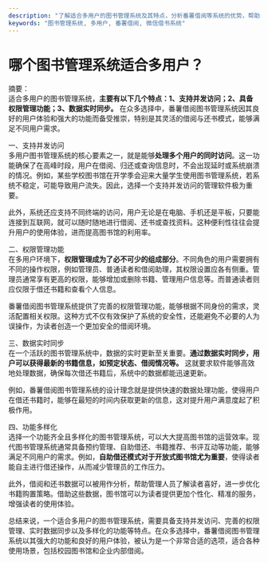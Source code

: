 ```yaml
---
description: "了解适合多用户的图书管理系统及其特点，分析番薯借阅等系统的优势，帮助选择合适的软件工具。"
keywords: "图书管理系统, 多用户, 番薯借阅, 微信借书系统"
---
```

# 哪个图书管理系统适合多用户？

摘要：  
适合多用户的图书管理系统，**主要有以下几个特点：1、支持并发访问；2、具备权限管理功能；3、数据实时同步。** 在众多选择中，番薯借阅图书管理系统因其良好的用户体验和强大的功能而备受推崇，特别是其灵活的借阅与还书模式，能够满足不同用户需求。

一、支持并发访问  
多用户图书管理系统的核心要素之一，就是能够**处理多个用户的同时访问**。这一功能确保了在高峰时段，用户在借阅、归还或查询信息时，不会出现延时或系统崩溃的情况。例如，某些学校图书馆在开学季会迎来大量学生使用图书管理系统，若系统不稳定，可能导致用户流失。因此，选择一个支持并发访问的管理软件极为重要。

此外，系统还应支持不同终端的访问，用户无论是在电脑、手机还是平板，只要能连接到互联网，就可以随时随地进行借阅、还书或查找资料。这种便利性往往会提升用户的使用体验，进而提高图书馆的利用率。

二、权限管理功能  
在多用户环境下，**权限管理成为了必不可少的组成部分**。不同角色的用户需要拥有不同的操作权限，例如管理员、普通读者和借阅助理，其权限设置应各有侧重。管理员通常享有更高的权限，能够增加或删除书籍、管理用户信息等。而普通读者则应仅限于借还书籍和查看个人信息。

番薯借阅图书管理系统提供了完善的权限管理功能，能够根据不同身份的需求，灵活配置相关权限。这种方式不仅有效保护了系统的安全性，还能避免不必要的人为误操作，为读者创造一个更加安全的借阅环境。

三、数据实时同步  
在一个活跃的图书管理系统中，数据的实时更新至关重要。**通过数据实时同步，用户可以获得最新的书籍信息，如预定状态、借阅情况等。** 这就要求软件能够高效地处理数据，确保每次借还书籍后，系统中的数据都能迅速更新。

例如，番薯借阅图书管理系统的设计理念就是提供快速的数据处理功能，使得用户在借还书籍时，能够在最短的时间内获取更新的信息，这对提升用户满意度起了积极作用。

四、功能多样化  
选择一个功能齐全且多样化的图书管理系统，可以大大提高图书馆的运营效率。现代图书管理系统通常具备预约管理、自助借还、书籍推荐、书评互动等功能，能够满足不同用户的需求。例如，**自助借还模式对于开放式图书馆尤为重要**，使得读者能自主进行借还操作，从而减少管理员的工作压力。

此外，借阅和还书数据可以被用作分析，帮助管理人员了解读者喜好，进一步优化书籍购置策略。借助这些数据，图书馆可以为读者提供更加个性化、精准的服务，增强读者的使用体验。

总结来说，一个适合多用户的图书管理系统，需要具备支持并发访问、完善的权限管理、实时数据同步以及多样化的功能等特点。在众多选择中，番薯借阅图书管理系统以其强大的功能和良好的用户体验，被认为是一个非常合适的选项，适合各种使用场景，包括校园图书馆和企业内部借阅。
